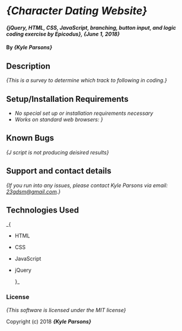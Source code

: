 # _{Character Dating Website}_

#### _{jQuery, HTML, CSS, JavaScript, branching, button input, and logic coding exercise by Epicodus}, {June 1, 2018}_

#### By _**{Kyle Parsons}**_

## Description

_{This is a survey to determine which track to following in coding.}_

## Setup/Installation Requirements

* _No special set up or installation requirements necessary_
* _Works on standard web browsers:
}_

## Known Bugs

_{J script is not producing deisired results}_

## Support and contact details

_{If you run into any issues, please contact Kyle Parsons via email:
23gdsm@gmail.com.}_

## Technologies Used

_{
* HTML
* CSS
* JavaScript
* jQuery

  }_

### License

*{This software is licensed under the MIT license}*

Copyright (c) 2018 **_{Kyle Parsons}_**
